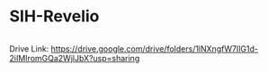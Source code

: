 # SIH-Revelio
<img src = "" >

Drive Link: https://drive.google.com/drive/folders/1lNXngfW7IlG1d-2iIMIromGQa2WjlJbX?usp=sharing
